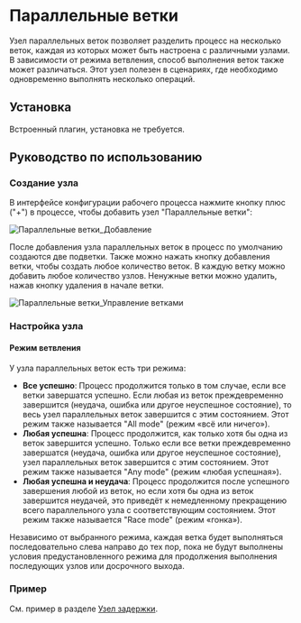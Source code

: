 # Параллельные ветки

Узел параллельных веток позволяет разделить процесс на несколько веток, каждая из которых может быть настроена с различными узлами. В зависимости от режима ветвления, способ выполнения веток также может различаться. Этот узел полезен в сценариях, где необходимо одновременно выполнять несколько операций.

## Установка

Встроенный плагин, установка не требуется.

## Руководство по использованию

### Создание узла

В интерфейсе конфигурации рабочего процесса нажмите кнопку плюс ("+") в процессе, чтобы добавить узел "Параллельные ветки":

![Параллельные ветки_Добавление](https://static-docs.nocobase.com/9e0f3faa0b9335270647a30477559eac.png)

После добавления узла параллельных веток в процесс по умолчанию создаются две подветки. Также можно нажать кнопку добавления ветки, чтобы создать любое количество веток. В каждую ветку можно добавить любое количество узлов. Ненужные ветки можно удалить, нажав кнопку удаления в начале ветки.

![Параллельные ветки_Управление ветками](https://static-docs.nocobase.com/36088a8b7970c8a1771eb3ee9bc2a757.png)

### Настройка узла

#### Режим ветвления

У узла параллельных веток есть три режима:

- **Все успешно**: Процесс продолжится только в том случае, если все ветки завершатся успешно. Если любая из веток преждевременно завершится (неудача, ошибка или другое неуспешное состояние), то весь узел параллельных веток завершится с этим состоянием. Этот режим также называется "All mode" (режим «всё или ничего»).
- **Любая успешна**: Процесс продолжится, как только хотя бы одна из веток завершится успешно. Только если все ветки преждевременно завершатся (неудача, ошибка или другое неуспешное состояние), узел параллельных веток завершится с этим состоянием. Этот режим также называется "Any mode" (режим «любая успешная»).
- **Любая успешна и неудача**: Процесс продолжится после успешного завершения любой из веток, но если хотя бы одна из веток завершится неудачей, это приведёт к немедленному прекращению всего параллельного узла с соответствующим состоянием. Этот режим также называется "Race mode" (режим «гонка»).

Независимо от выбранного режима, каждая ветка будет выполняться последовательно слева направо до тех пор, пока не будут выполнены условия предустановленного режима для продолжения выполнения последующих узлов или досрочного выхода.

### Пример

См. пример в разделе [Узел задержки](/handbook/workflow/plugins/delay#пример).